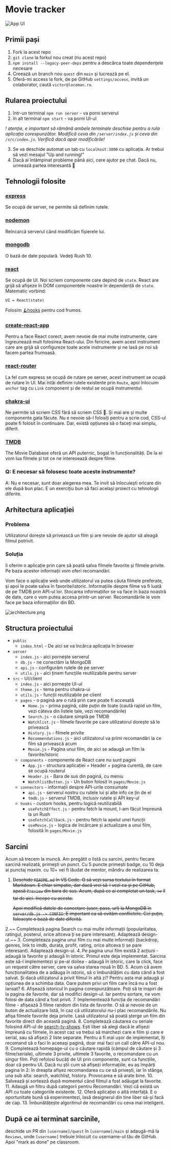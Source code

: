 # Movie tracker

![App UI](./images/movie.png)

## Primii pași

1. Fork la acest repo
2. `git clone` la forkul nou creat (nu acest repo)
3. `npm install --legacy-peer-deps` pentru a descărca toate dependențele necesare
4. Creează un branch nou `quest` din `main` și lucrează pe el.
5. Oferă-mi access la fork, de pe GitHub `settings/access`, invită un colaborator, caută
   `victor@locoman.ro`.

## Rularea proiectului

1. într-un terminal `npm run server` - va porni serverul
2. în alt terminal `npm start` - va porni UI-ul

_! atenție, e important să rămână ambele terminale deschise pentru a rula aplicația corespunzător.
Modifică ceva din `/server/index.js` și ceva din `/src/index.js`. Verifică dacă apar modificările!_

3. Se va deschide automat un tab cu `localhost:3000` cu aplicația. Ar trebui să vezi mesajul "Up and
   running!"
4. Dacă ai întâmpinat probleme până aici, cere ajutor pe chat. Dacă nu, urmează partea interesantă
   🤩

## Tehnologii folosite

### [express](https://expressjs.com/en/4x/api.html)

Se ocupă de server, ne permite să definim rutele.

### [nodemon](https://nodemon.io/)

Reîncarcă serverul când modificăm fișierele lui.

### [mongodb](https://docs.mongodb.com/drivers/node/usage-examples)

O bază de date populară. Vedeți Rush 10.

### [react](https://reactjs.org/docs/hello-world.html)

Se ocupă de UI. Noi scriem componente care depind de `state`. React are grijă să afișeze în DOM
componentele noastre în dependență de `state`. Matematic vorbind:

```
UI = React(state)
```

Folosim [🪝hooks](https://reactjs.org/docs/hooks-intro.html) pentru cod frumos.

### [create-react-app](https://create-react-app.dev/docs/documentation-intro)

Pentru a face React corect, avem nevoie de mai multe instrumente, care îngreunează mult folosirea
React-ului. Din fericire, avem acest instrument care are grijă să configureze toate acele
instrumente și ne lasă pe noi să facem partea frumoasă.

### [react-router](https://reactrouter.com/web/guides/quick-start)

La fel cum express se ocupă de rutare pe server, acest instrument se ocupă de rutare în UI. Mai
întâi definim rutele existente prin `Route`, apoi înlocuim `anchor` tag cu `Link` component și de
restul se ocupă instrumentul.

### [chakra-ui](https://chakra-ui.com/docs/principles)

Ne permite să scriem CSS fără să scriem CSS 🤩. Și mai are și multe componente gata făcute. Nu e
nevoie să-l folosiți pentru a scrie cod, CSS-ul poate fi folosit în continuare. Dar, există opțiunea
să o faceți mai simplu, diferit.

### [TMDB](https://developers.themoviedb.org/3/search/search-movies)

The Movie Database oferă un API puternic, bogat în funcționalități. De la ei vom lua filmele și tot
ce ne interesează despre filme.

### Q: E necesar să folosesc toate aceste instrumente?

A: Nu e necesar, sunt doar alegerea mea. Te invit să înlocuiești oricare din ele după bun plac. E un
exercițiu bun să faci același proiect cu tehnologii diferite.

## Arhitectura aplicației

### Problema

Utilizatorul dorește să privească un film și are nevoie de ajutor să aleagă filmul potrivit.

### Soluția

Ii oferim o aplicație prin care să poată salva filmele favorite și filmele privite. Pe baza acestor
informații vom oferi recomandări.

Vom face o aplicație web unde utilizatorul va putea căuta filmele preferate, și apoi le poate salva
în favorite/istoric. Informațiile despre filme va fi luată de pe TMDB prin API-ul lor. Stocarea
informațiilor se va face în baza noastră de date, care o vom putea accesa printr-un server.
Recomandările le vom face pe baza informațiilor din BD.

![architecture.png](./images/architecture.png)

## Structura proiectului

- `public`
  - `index.html` - De aici se va încărca aplicația în browser
- `server`
  - `index.js` - aici pornește serverul
  - `db.js` - ne conectăm la MongoDB
  - `api.js` - configurăm rutele de pe server
  - `utils.js` - aici ținem funcțiile reutilizabile pentru server
- `src` - UI/client
  - `index.js` - aici pornește UI-ul
  - `theme.js` - tema pentru chakra-ui
  - `utils.js` - funcții reutilizabile pe client
  - `pages` - o pagină are o rută prin care poate fi accesată
    - `Home.js` - prima pagină, câte puțin de toate (caută rapid un film, vezi câteva din listele
      tale, vezi recomandările)
    - `Search.js` - o căutare simplă pe TMDB
    - `Watchlist.js` - filmele favorite pe care utilizatorul dorește să le privească
    - `History.js` - filmele privite
    - `Recommendations.js` - aici utilizatorul va primi recomandări la ce film să privească acum
    - `Movie.js` - Pagina unui film, de aici se adaugă un film la favorite/istoric
  - `components` - componente de React care nu sunt pagini
    - `App.js` - structura aplicației = Header + pagina curentă, de care se ocupă routerul
    - `Header.js` - Bara de sus din pagină, cu meniu
    - `WatchlistButton.js` - Un buton folosit în `pages/Movie.js`
  - `connectors` - informații despre API-urile consumate
    - `api.js` - serverul nostru cu rutele lui și alte info ce țin de el
    - `tmdb.js` - serverul TMDB, inclusiv rutele și API key-ul
  - `hooks` - custom hooks, pentru logică reutilizabilă
    - `useFetchEffect.js` - pentru fetch la mount, l-am făcut împreună la un Rush
    - `useFetchCallback.js` - pentru fetch la apelul unei funcții
    - `useMovie.js` - logica de încărcare și actualizare a unui film, folosită în `pages/Movie.js`

## Sarcini

Acum să trecem la muncă. Am pregătit o listă cu sarcini, pentru fiecare sarcină realizată, primești
un punct. Cu 5 puncte primești badge, cu 10 deja ai punctaj maxim. cu 10+ vei fi lăudat de mentor,
mândru de realizarea ta.

1. ~~Deschide `README.md` în VS Code. O să vezi sursa textului în format Markdown. E chiar simpatic,
   dar dacă vrei să-l vezi ca și pe GitHub, apasă `Preview` din bara de sus. Acum, după ce ai
   completat un task, ~~✂️ îl tai de aici~~. Incepe cu acesta.~~

   ~~Apoi modifică datele de conectare (user, pass, url) la MongoDB în `server/db.js -> CONFIG`. E
   important ca să evităm conflictele. Cel puțin, folosește o bază de date diferită.~~

2.~~ Completează pagina Search cu mai multe informații (popularitatea, ratingul, posterul, orice
   altceva ți se pare interesant). Adaptează design-ul.~~
3. Completeaza pagina unui film cu mai multe informații (backdrop, genres, link to imdb, durata,
   profit, rating, orice altceva ți se pare interesant). Adaptează design-ul.
4. Pe pagina unui film există 2 acțiuni - adaugă la favorite și adaugă în istoric. Primul este deja
   implementat. Sarcina este să-l implementezi și pe-al doilea - adaugă în istoric, care la click,
   face un request către server, care va salva starea nouă în BD.
5. Acum că avem funcționalitatea de a adăuga în istoric, să o îmbunătățim cu data când a fost
   salvat. Și dacă utilizatorul a privit filmul în altă zi? Pentru asta mai adaugă și opțiunea de a
   schimba data. Oare putem privi un film care încă nu a fost lansat?
6. Afișează istoricul în pagina corespunzătoare. Poți să te inspiri de la pagina de favorite, dar să
   modifici design-ul. Iar pentru sortare, ne vom folosi de data când a fost privit.
7. Implementează funcția de recomandări filme - afișează 3 filme random din lista de favorite. O să
   ai nevoie de un buton de actualizare listă, în caz că utilizatorului nu-i plac recomandările. Nu
   afișa filmele favorite deja privite. Lasă utilizatorul să poată șterge un film din favorite
   direct din această pagină.
8. Completează căutarea cu seriale folosind API-ul de
   [search-tv-shows](https://developers.themoviedb.org/3/search/search-tv-shows). Ești liber să
   alegi dacă le afișezi împreună cu filmele, în acest caz va trebui să marchezi care e film și care
   e serial, sau să afișezi 2 liste separate. Pentru a fi mai ușor de implementat, îți recomand să o
   faci în aceeași pagină, doar mai faci un call către API-ul nou.
9. Completează homepage-ul cu o căutare rapidă (câmpul de căutare și 3 filme/seriale), ultimele 3
   privite, ultimele 3 favorite, o recomandare cu un singur film. Poți refolosi bucăți de UI prin
   componente, sunt ca funcțiile, doar că pentru UI. Dacă nu știi cum să afișezi informațiile, eu aș
   împărți pagina în 2: în dreapta afișez recomandarea cu ce să privești, iar în stânga, una sub
   alta: search, watchlist, history. Provocarea e să arate bine.
10. Salvează și sortează după momentul când filmul a fost adăugat la favorite.
11. Adaugă un filtru după categorii pentru Recomandări. Vezi că există un API cu toate categoriile
    existente.
12. Oferă aplicației o altă interfață. E o oportunitate bună să experimentezi, lasă designerul din
    tine liber să-și facă de cap.
13. Îmbunătățește algoritmul de recomandări cu ceva mai inteligent.

## După ce ai terminat sarcinile,

deschide un PR din `[username]/quest` în `[username]/main` și adaugă-mă la `Reviews`, unde
`[username]` trebuie înlocuit cu username-ul tău de GitHub. Apoi "mark as done" pe classroom.
